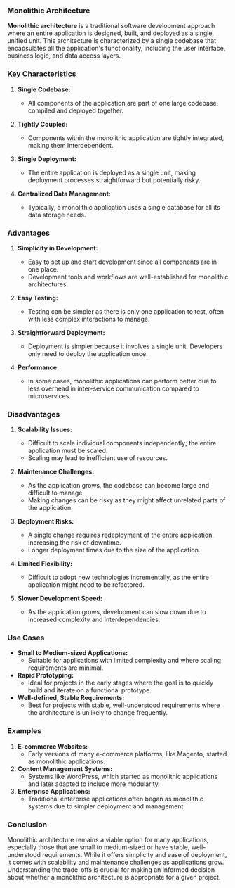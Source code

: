 ### Monolithic Architecture

**Monolithic architecture** is a traditional software development approach where an entire application is designed, built, and deployed as a single, unified unit. This architecture is characterized by a single codebase that encapsulates all the application's functionality, including the user interface, business logic, and data access layers.

### Key Characteristics

1. **Single Codebase:**
    
    - All components of the application are part of one large codebase, compiled and deployed together.
2. **Tightly Coupled:**
    
    - Components within the monolithic application are tightly integrated, making them interdependent.
3. **Single Deployment:**
    
    - The entire application is deployed as a single unit, making deployment processes straightforward but potentially risky.
4. **Centralized Data Management:**
    
    - Typically, a monolithic application uses a single database for all its data storage needs.

### Advantages

1. **Simplicity in Development:**
    
    - Easy to set up and start development since all components are in one place.
    - Development tools and workflows are well-established for monolithic architectures.
2. **Easy Testing:**
    
    - Testing can be simpler as there is only one application to test, often with less complex interactions to manage.
3. **Straightforward Deployment:**
    
    - Deployment is simpler because it involves a single unit. Developers only need to deploy the application once.
4. **Performance:**
    
    - In some cases, monolithic applications can perform better due to less overhead in inter-service communication compared to microservices.

### Disadvantages

1. **Scalability Issues:**
    
    - Difficult to scale individual components independently; the entire application must be scaled.
    - Scaling may lead to inefficient use of resources.
2. **Maintenance Challenges:**
    
    - As the application grows, the codebase can become large and difficult to manage.
    - Making changes can be risky as they might affect unrelated parts of the application.
3. **Deployment Risks:**
    
    - A single change requires redeployment of the entire application, increasing the risk of downtime.
    - Longer deployment times due to the size of the application.
4. **Limited Flexibility:**
    
    - Difficult to adopt new technologies incrementally, as the entire application might need to be refactored.
5. **Slower Development Speed:**
    
    - As the application grows, development can slow down due to increased complexity and interdependencies.

### Use Cases

- **Small to Medium-sized Applications:**
    - Suitable for applications with limited complexity and where scaling requirements are minimal.
- **Rapid Prototyping:**
    - Ideal for projects in the early stages where the goal is to quickly build and iterate on a functional prototype.
- **Well-defined, Stable Requirements:**
    - Best for projects with stable, well-understood requirements where the architecture is unlikely to change frequently.

### Examples

1. **E-commerce Websites:**
    - Early versions of many e-commerce platforms, like Magento, started as monolithic applications.
2. **Content Management Systems:**
    - Systems like WordPress, which started as monolithic applications and later adapted to include more modularity.
3. **Enterprise Applications:**
    - Traditional enterprise applications often began as monolithic systems due to simpler deployment and management.



### Conclusion

Monolithic architecture remains a viable option for many applications, especially those that are small to medium-sized or have stable, well-understood requirements. While it offers simplicity and ease of deployment, it comes with scalability and maintenance challenges as applications grow. Understanding the trade-offs is crucial for making an informed decision about whether a monolithic architecture is appropriate for a given project.